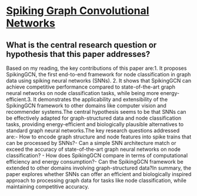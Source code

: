 # [Spiking Graph Convolutional Networks](https://arxiv.org/abs/2205.02767)

## What is the central research question or hypothesis that this paper addresses?

Based on my reading, the key contributions of this paper are:1. It proposes SpikingGCN, the first end-to-end framework for node classification in graph data using spiking neural networks (SNNs). 2. It shows that SpikingGCN can achieve competitive performance compared to state-of-the-art graph neural networks on node classification tasks, while being more energy-efficient.3. It demonstrates the applicability and extensibility of the SpikingGCN framework to other domains like computer vision and recommender systems.The central hypothesis seems to be that SNNs can be effectively adapted for graph-structured data and node classification tasks, providing energy-efficient and biologically plausible alternatives to standard graph neural networks.The key research questions addressed are:- How to encode graph structure and node features into spike trains that can be processed by SNNs?- Can a simple SNN architecture match or exceed the accuracy of state-of-the-art graph neural networks on node classification? - How does SpikingGCN compare in terms of computational efficiency and energy consumption?- Can the SpikingGCN framework be extended to other domains involving graph-structured data?In summary, the paper explores whether SNNs can offer an efficient and biologically inspired approach to processing graph data for tasks like node classification, while maintaining competitive accuracy.
